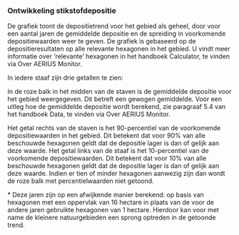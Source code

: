 ### Ontwikkeling stikstofdepositie

De grafiek toont de depositietrend voor het gebied als geheel, door voor een aantal jaren de gemiddelde depositie en de spreiding in voorkomende depositiewaarden weer te geven. De grafiek is gebaseerd op de depositieresultaten op alle relevante hexagonen in het gebied. U vindt meer informatie over ‘relevante’ hexagonen in het handboek Calculator, te vinden via Over AERIUS Monitor.

In iedere staaf zijn drie getallen te zien:

In de roze balk in het midden van de staven is de gemiddelde depositie voor het gebied weergegeven. Dit betreft een gewogen gemiddelde. Voor een uitleg hoe de gemiddelde depositie wordt berekend, zie paragraaf 5.4 van het handboek Data, te vinden via Over AERIUS Monitor.

Het getal rechts van de staven is het 90-percentiel van de voorkomende depositiewaarden in het gebied. Dit betekent dat voor 90% van alle beschouwde hexagonen geldt dat de depositie lager is dan of gelijk aan deze waarde.
Het getal links van de staaf is het 10-percentiel van de voorkomende depositiewaarden. Dit betekent dat voor 10% van alle beschouwde hexagonen geldt dat de depositie lager is dan of gelijk aan deze waarde.
Indien er tien of minder hexagonen aanwezig zijn dan wordt de roze balk met percentielwaarden niet getoond.

\* Deze jaren zijn op een afwijkende manier berekend: op basis van hexagonen met een oppervlak van 16 hectare in plaats van de voor de andere jaren gebruikte hexagonen van 1 hectare. Hierdoor kan voor met name de kleinere natuurgebieden een sprong optreden in de getoonde trend.
